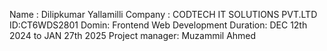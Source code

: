 Name : Dilipkumar Yallamilli
Company : CODTECH IT SOLUTIONS PVT.LTD
ID:CT6WDS2801
Domin: Frontend Web Development
Duration: DEC 12th 2024 to JAN 27th 2025
Project manager: Muzammil Ahmed




